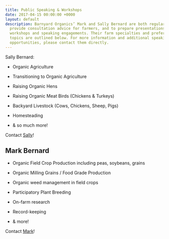 ```yaml
---
title: Public Speaking & Workshops
date: 2017-04-15 00:00:00 +0000
layout: default
description: Barnyard Organics’ Mark and Sally Bernard are both regularly asked to
  provide consultation advice for farmers, and to prepare presentations for educational
  workshops and speaking engagements. Their farm specialties and preferred speaking
  topics are outlined below. For more information and additional speaking ideas and
  opportunities, please contact them directly.
---
```



Sally Bernard:

* Organic Agriculture

* Transitioning to Organic Agriculture

* Raising Organic Hens

* Raising Organic Meat Birds (Chickens & Turkeys)

* Backyard Livestock (Cows, Chickens, Sheep, Pigs)

* Homesteading

* & so much more!

Contact [Sally](sallywb@gmail.com)!

## Mark Bernard

* Organic Field Crop Production including peas, soybeans, grains 

* Organic Milling Grains / Food Grade Production

* Organic weed management in field crops

* Participatory Plant Breeding

* On-farm research

* Record-keeping

* & more!

Contact [Mark](info@barnyardorganics.com)!
